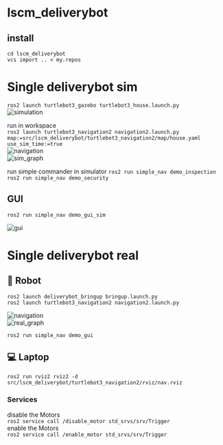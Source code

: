 # lscm_deliverybot
## install

    cd lscm_deliverybot
    vcs import .. < my.repos

# Single deliverybot sim
`ros2 launch turtlebot3_gazebo turtlebot3_house.launch.py`  
![simulation](https://github.com/JosefGst/lscm_deliverybot/blob/humble/images/sim.png)  

run in workspace  
`ros2 launch turtlebot3_navigation2 navigation2.launch.py map:=src/lscm_deliverybot/turtlebot3_navigation2/map/house.yaml use_sim_time:=true`  
![navigation](https://github.com/JosefGst/lscm_deliverybot/blob/humble/images/nav.png)  
![sim_graph](https://github.com/JosefGst/lscm_deliverybot/blob/humble/images/sim_graph.png)

run simple commander in simulator 
`ros2 run simple_nav demo_inspection`  
`ros2 run simple_nav demo_security`
## GUI  
    
    ros2 run simple_nav demo_gui_sim
    
![gui](https://github.com/JosefGst/lscm_deliverybot/blob/humble/images/gui.png) 
# Single deliverybot real
## :robot: Robot

    ros2 launch deliverybot_bringup bringup.launch.py
    ros2 launch turtlebot3_navigation2 navigation2.launch.py

![navigation](https://github.com/JosefGst/lscm_deliverybot/blob/humble/images/nav_real.png)  
![real_graph](https://github.com/JosefGst/lscm_deliverybot/blob/humble/images/real_graph.png)

    ros2 run simple_nav demo_gui
    
## :computer: Laptop

    ros2 run rviz2 rviz2 -d src/lscm_deliverybot/turtlebot3_navigation2/rviz/nav.rviz
### Services
disable the Motors  
`ros2 service call /disable_motor std_srvs/srv/Trigger`  
enable the Motors  
`ros2 service call /enable_motor std_srvs/srv/Trigger`
